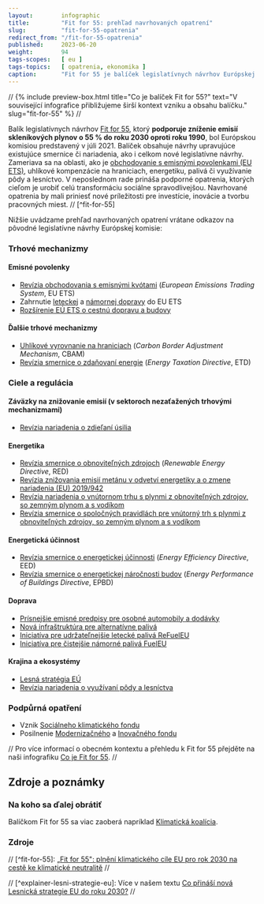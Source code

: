 ```yaml
---
layout:        infographic
title:         "Fit for 55: prehľad navrhovaných opatrení"
slug:          "fit-for-55-opatrenia"
redirect_from: "/fit-for-55-opatrenia"
published:     2023-06-20
weight:        94
tags-scopes:   [ eu ]
tags-topics:   [ opatrenia, ekonomika ]
caption:       "Fit for 55 je balíček legislatívnych návrhov Európskej komisie, ktoré majú viesť k 55 % zníženiu európskych emisií skleníkových plynov do roku 2030 v porovnaní s rokom 1990. Tento cieľ je medzikrokom k dosiahnutiu uhlíkovej neutrality do roku 2050, ku ktorému sa Európska únia právne zaviazala."
---
```


// {% include preview-box.html
    title="Co je balíček Fit for 55?"
    text="V související infografice přibližujeme širší kontext vzniku a obsahu balíčku."
    slug="fit-for-55"
%} //

Balík legislatívnych návrhov [Fit for 55](https://eur-lex.europa.eu/legal-content/cs/TXT/?uri=CELEX%3A52021DC0550), ktorý **podporuje zníženie emisií skleníkových plynov o 55 % do roku 2030 oproti roku 1990**, bol Európskou komisiou predstavený v júli 2021. Balíček obsahuje návrhy upravujúce existujúce smernice či nariadenia, ako i celkom nové legislatívne návrhy. Zameriava sa na oblasti, ako je [obchodovanie s emisnými povolenkami (EU ETS)](/explainery/emisne-povolenky-ets), uhlíkové kompenzácie na hraniciach, energetiku, palivá či využívanie pôdy a lesníctvo. V neposlednom rade prináša podporné opatrenia, ktorých cieľom je urobiť celú transformáciu sociálne spravodlivejšou. Navrhované opatrenia by mali priniesť nové príležitosti pre investície, inovácie a tvorbu pracovných miest. // [^fit-for-55]

Nižšie uvádzame prehľad navrhovaných opatrení vrátane odkazov na pôvodné legislatívne návrhy Európskej komisie:

### Trhové mechanizmy

#### Emisné povolenky

* [Revízia obchodovania s emisnými kvótami](https://eur-lex.europa.eu/legal-content/CS/TXT/?uri=CELEX%3A52021PC0551) (*European Emissions Trading System*, EU ETS)
* Zahrnutie [leteckej](https://eur-lex.europa.eu/legal-content/CS/TXT/?uri=CELEX%3A52021PC0552) a [námornej dopravy](https://eur-lex.europa.eu/legal-content/CS/TXT/?uri=CELEX%3A52021PC0551) do EU ETS
* [Rozšírenie EÚ ETS o cestnú dopravu a budovy](https://eur-lex.europa.eu/legal-content/CS/TXT/?uri=CELEX%3A52021PC0551)

#### Ďalšie trhové mechanizmy

* [Uhlíkové vyrovnanie na hraniciach](https://eur-lex.europa.eu/legal-content/CS/TXT/?uri=CELEX%3A52021PC0564) (*Carbon Border Adjustment Mechanism*, CBAM)
* [Revízia smernice o zdaňovaní energie](https://eur-lex.europa.eu/legal-content/CS/TXT/?uri=CELEX%3A52021PC0563) (*Energy Taxation Directive*, ETD)

### Ciele a regulácia

#### Záväzky na znižovanie emisií (v sektoroch nezaťažených trhovými mechanizmami)

* [Revízia nariadenia o zdieľaní úsilia](https://eur-lex.europa.eu/legal-content/CS/TXT/?uri=CELEX%3A52021PC0555)

#### Energetika

* [Revízia smernice o obnoviteľných zdrojoch](https://eur-lex.europa.eu/legal-content/CS/TXT/?uri=CELEX%3A52021PC0557) (*Renewable Energy Directive*, RED)
* [Revízia znižovania emisií metánu v odvetví energetiky a o zmene nariadenia (EU) 2019/942](https://eur-lex.europa.eu/legal-content/cs/TXT/?uri=CELEX%3A52021PC0805)
* [Revízia nariadenia o vnútornom trhu s plynmi z obnoviteľných zdrojov, so zemným plynom a s vodíkom](https://eur-lex.europa.eu/legal-content/EN/TXT/?uri=COM%3A2021%3A804%3AFIN)
* [Revízia smernice o spoločných pravidlách pre vnútorný trh s plynmi z obnoviteľných zdrojov, so zemným plynom a s vodíkom](https://eur-lex.europa.eu/legal-content/EN/TXT/?uri=COM%3A2021%3A803%3AFIN)

#### Energetická účinnost

* [Revízia smernice o energetickej účinnosti](https://eur-lex.europa.eu/legal-content/CS/TXT/?uri=CELEX%3A52021PC0558) (*Energy Efficiency Directive*, EED)
* [Revízia smernice o energetickej náročnosti budov](https://eur-lex.europa.eu/legal-content/cs/TXT/?uri=COM%3A2021%3A802%3AFIN) (*Energy Performance of Buildings Directive*, EPBD)

#### Doprava

* [Prísnejšie emisné predpisy pre osobné automobily a dodávky](https://eur-lex.europa.eu/legal-content/CS/TXT/?uri=CELEX%3A52021PC0556)
* [Nová infraštruktúra pre alternatívne palivá](https://eur-lex.europa.eu/legal-content/CS/TXT/?uri=CELEX%3A52021PC0559)
* [Iniciatíva pre udržateľnejšie letecké palivá ReFuelEU](https://eur-lex.europa.eu/legal-content/CS/TXT/?uri=CELEX%3A52021PC0561)
* [Iniciatíva pre čistejšie námorné palivá FuelEU](https://eur-lex.europa.eu/legal-content/CS/TXT/?uri=CELEX%3A52021PC0562)

#### Krajina a ekosystémy

* [Lesná stratégia EÚ](https://eur-lex.europa.eu/legal-content/CS/TXT/?uri=CELEX%3A52021DC0572)
* [Revízia nariadenia o využívaní pôdy a lesníctva](https://eur-lex.europa.eu/legal-content/CS/TXT/?uri=CELEX%3A52021PC0554)

### Podpůrná opatření

* Vznik [Sociálneho klimatického fondu](https://eur-lex.europa.eu/legal-content/CS/TXT/?uri=CELEX%3A52021PC0568)
* Posilnenie [Modernizačného](https://ec.europa.eu/clima/eu-action/funding-climate-action/modernisation-fund_en) a [Inovačného fondu](https://ec.europa.eu/clima/eu-action/funding-climate-action/innovation-fund_en)

// Pro více informací o obecném kontextu a přehledu k Fit for 55 přejděte na naši infografiku [Co je Fit for 55](/infografiky/fit-for-55). //

## Zdroje a poznámky

### Na koho sa ďalej obrátiť

Balíčkom Fit for 55 sa viac zaoberá napríklad [Klimatická koalícia](https://klimatickakoalicia.sk/kontakty/).


### Zdroje

// [^fit-for-55]: [„Fit for 55": plnění klimatického cíle EU pro rok 2030 na cestě ke klimatické neutralitě](https://eur-lex.europa.eu/legal-content/cs/TXT/?uri=CELEX%3A52021DC0550) //

[^explainer-emisni-povolenky]: Viac v našom texte [Ako fungujú európske emisné povolenky?](/explainery/emisne-povolenky-ets)

// [^explainer-lesni-strategie-eu]: Více v našem textu [Co přináší nová Lesnická strategie EU do roku 2030?](/explainery/lesnicka-strategie-eu) //

